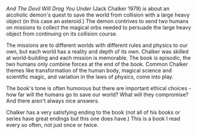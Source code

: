 *And The Devil Will Drag You Under* (Jack Chalker 1979) is about an alcoholic demon's
quest to save the world from collision with a large heavy object (in this case an asteroid.)
The demon contrives to send two humans on missions to collect the magical orbs
needed to persuade the large heavy object from continuing on its collision course.

The missions are to different worlds with different rules and physics to our own, but
each world has a reality and depth of its own.  Chalker was skilled at world-building
and each mission is memorable.  The book is episodic, the two humans only combine
forces at the end of the book.  Common Chalker themes like transformation of the human
body, magical science and scientific magic, and variation in the laws of physics, come into play.

The book's tone is often humorous but there are important ethical choices - how far will
the humans go to save our world?  What will they compromise?  And there aren't always
nice answers.

Chalker has a very satisfying ending to the book (not all of his books or series have
great endings but this one does have.)  This is a book I read every so often, not just once or
twice.
